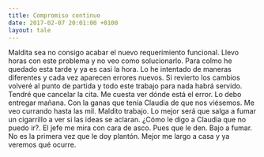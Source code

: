 ```yaml
---
title: Compromiso continuo
date: 2017-02-07 20:01:00 +0100
layout: tale
---
```

Maldita sea no consigo acabar el nuevo requerimiento funcional. Llevo horas con
este problema y no veo como solucionarlo. Para colmo he quedado esta tarde y ya
es casi la hora. Lo he intentado de maneras diferentes y cada vez aparecen
errores nuevos. Si revierto los cambios volveré al punto de partida y todo este
trabajo para nada habrá servido. Tendré que cancelar la cita. Me cuesta ver
dónde está el error. Lo debo entregar mañana. Con la ganas que tenía Claudia de
que nos viésemos. Me veo currando hasta las mil. Maldito trabajo. Lo mejor será
que salga a fumar un cigarrillo a ver si las ideas se aclaran. ¿Cómo le digo a
Claudia que no puedo ir?. El jefe me mira con cara de asco. Pues que le den.
Bajo a fumar. No es la primera vez que le doy plantón. Mejor me largo a casa y
ya veremos qué ocurre.
